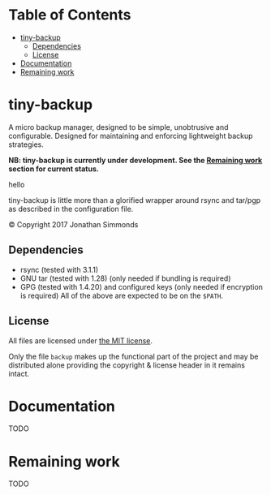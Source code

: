 # Table of Contents

- [tiny-backup](#tiny-backup)
  - [Dependencies](#dependencies)
  - [License](#license)
- [Documentation](#documentation)
- [Remaining work](#remaining-work)

# tiny-backup

A micro backup manager, designed to be simple, unobtrusive and configurable.
Designed for maintaining and enforcing lightweight backup strategies.

**NB: tiny-backup is currently under development. See the
[Remaining work](#remaining-work) section for current status.**

hello

tiny-backup is little more than a glorified wrapper around rsync and tar/pgp
as described in the configuration file.

&copy; Copyright 2017 Jonathan Simmonds


## Dependencies

- rsync (tested with 3.1.1)
- GNU tar (tested with 1.28) (only needed if bundling is required)
- GPG (tested with 1.4.20) and configured keys (only needed if encryption is
  required)
All of the above are expected to be on the `$PATH`.


## License

All files are licensed under
[the MIT license](https://github.com/jonsim/tiny-backup/blob/master/LICENSE).

Only the file `backup` makes up the functional part of the project and may be
distributed alone providing the copyright &amp; license header in it remains
intact.


# Documentation

TODO


# Remaining work

TODO
